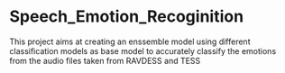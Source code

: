 # Speech_Emotion_Recoginition
 This project aims at creating an enssemble model using different classification models as base model to accurately classify the emotions from the audio files taken from RAVDESS and TESS  
